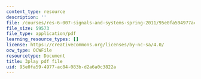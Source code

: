 ```yaml
---
content_type: resource
description: ''
file: /courses/res-6-007-signals-and-systems-spring-2011/95e0fa594977ac84083bd2a6a0c3822a_8g4UudyOetE.pdf
file_size: 59573
file_type: application/pdf
learning_resource_types: []
license: https://creativecommons.org/licenses/by-nc-sa/4.0/
ocw_type: OCWFile
resourcetype: Document
title: 3play pdf file
uid: 95e0fa59-4977-ac84-083b-d2a6a0c3822a
---
```

